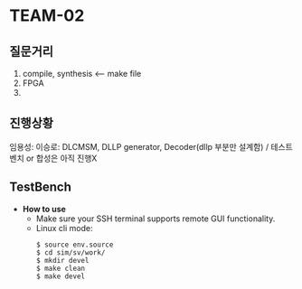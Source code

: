 # TEAM-02
## 질문거리
1. compile, synthesis <-- make file
2. FPGA
3. 
## 진행상황
임용성:
이승로: DLCMSM, DLLP generator, Decoder(dllp 부분만 설계함) / 테스트벤치 or 합성은 아직 진행X
## TestBench
- **How to use**
  - Make sure your SSH terminal supports remote GUI functionality.
  - Linux cli mode:
    ```
    $ source env.source
    $ cd sim/sv/work/
    $ mkdir devel
    $ make clean
    $ make devel
    ```
